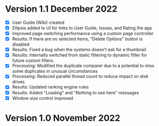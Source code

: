 # Version 1.1	December 2022
- [x] User Guide (Wiki) created 
- [x] Ellipsis added to UI for links to User Guide, Issues, and Rating the app
- [x] Improved page switching performance using a custom page controller
- [x] Results: If there are no selected items, "Delete Options" button is disabled
- [x] Results: Fixed a bug when the systems doesn't ask for a thumbnail
- [x] Results: Internally switched from  static filtering to dynamic filter for future custom filters.
- [x] Processing: Modified the duplicate comparer due to a potential to miss some duplicates in unusual circumstances
- [x] Processing: Reduced parallel thread count to reduce impact on disk drives
- [x] Results: Updated ranking engine rules 
- [x] Results: Added "Loading" and "Nothing to see here" messages 
- [x] Window size control improved

# Version 1.0	November 2022
